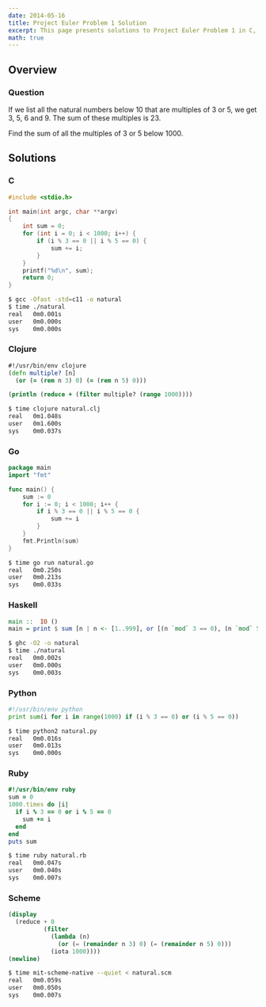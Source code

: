 ```yaml
---
date: 2014-05-16
title: Project Euler Problem 1 Solution
excerpt: This page presents solutions to Project Euler Problem 1 in C, Clojure, Go, Haskell, Python, Ruby and Scheme.
math: true
---
```



## Overview


### Question

If we list all the natural numbers below 10 that are multiples of 3 or 5, we 
get 3, 5, 6 and 9. The sum of these multiples is 23.

Find the sum of all the multiples of 3 or 5 below 1000.






## Solutions

### C

```c
#include <stdio.h>

int main(int argc, char **argv)
{
    int sum = 0;
    for (int i = 0; i < 1000; i++) {
        if (i % 3 == 0 || i % 5 == 0) {
            sum += i;
        }
    }
    printf("%d\n", sum);
    return 0;
}

```


```bash
$ gcc -Ofast -std=c11 -o natural
$ time ./natural
real   0m0.001s
user   0m0.000s
sys    0m0.000s
```



### Clojure

```clojure
#!/usr/bin/env clojure
(defn multiple? [n]
  (or (= (rem n 3) 0) (= (rem n 5) 0)))

(println (reduce + (filter multiple? (range 1000))))
```


```bash
$ time clojure natural.clj
real   0m1.048s
user   0m1.600s
sys    0m0.037s
```



### Go

```go
package main
import "fmt"

func main() {
    sum := 0
    for i := 0; i < 1000; i++ {
        if i % 3 == 0 || i % 5 == 0 {
            sum += i
        }
    }
    fmt.Println(sum)
}
```


```bash
$ time go run natural.go
real   0m0.250s
user   0m0.213s
sys    0m0.033s
```



### Haskell

```haskell
main ::  IO ()
main = print $ sum [n | n <- [1..999], or [(n `mod` 3 == 0), (n `mod` 5 == 0)]]
```


```bash
$ ghc -O2 -o natural
$ time ./natural
real   0m0.002s
user   0m0.000s
sys    0m0.003s
```



### Python

```python
#!/usr/bin/env python
print sum(i for i in range(1000) if (i % 3 == 0) or (i % 5 == 0))
```


```bash
$ time python2 natural.py
real   0m0.016s
user   0m0.013s
sys    0m0.000s
```



### Ruby

```ruby
#!/usr/bin/env ruby
sum = 0
1000.times do |i|
  if i % 3 == 0 or i % 5 == 0
    sum += i
  end
end
puts sum
```


```bash
$ time ruby natural.rb
real   0m0.047s
user   0m0.040s
sys    0m0.007s
```



### Scheme

```scheme
(display
  (reduce + 0
          (filter
            (lambda (n)
              (or (= (remainder n 3) 0) (= (remainder n 5) 0)))
            (iota 1000))))
(newline)
```


```bash
$ time mit-scheme-native --quiet < natural.scm
real   0m0.059s
user   0m0.050s
sys    0m0.007s
```


